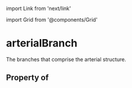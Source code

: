 import Link from 'next/link'
  
import Grid from '@components/Grid'

# arterialBranch

The branches that comprise the arterial structure.

## Property of



